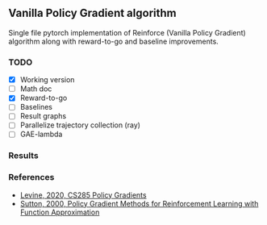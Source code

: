 ## Vanilla Policy Gradient algorithm

Single file pytorch implementation of Reinforce (Vanilla Policy Gradient) algorithm along with reward-to-go and baseline improvements.


### TODO

- [x] Working version
- [ ] Math doc 
- [x] Reward-to-go
- [ ] Baselines
- [ ] Result graphs
- [ ] Parallelize trajectory collection (ray) 
- [ ] GAE-lambda

<!--
This [document]() describes the math behind the algorithm.
Math behind the algorithm:
```.env
...
```

Improvement 1. Reward-to-go
```.env
...
```
Improvement 2. Baselines
```.env
...
```
-->

### Results
<!-- WANDB graphs / Videos -->

### References
* [Levine, 2020, CS285 Policy Gradients](https://youtu.be/GKoKNYaBvM0)
* [Sutton, 2000, Policy Gradient Methods for Reinforcement Learning with Function Approximation](https://papers.nips.cc/paper/1713-policy-gradient-methods-for-reinforcement-learning-with-function-approximation.pdf)

<!--
Other references

- lazy frame https://www.linkedin.com/posts/aleksagordic_deeplearning-project-update-activity-6786939777359912960-ETeR
- https://github.com/transedward/pytorch-dqn
-
-->
